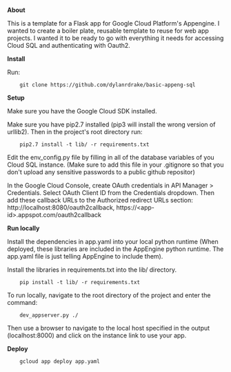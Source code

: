 **About**

This is a template for a Flask app for Google Cloud Platform's Appengine.  I wanted to create a boiler plate, reusable template to reuse for web app projects. I wanted it to be ready to go with everything it needs for accessing Cloud SQL and authenticating with Oauth2.



**Install**

Run:

        git clone https://github.com/dylanrdrake/basic-appeng-sql



**Setup**

Make sure you have the Google Cloud SDK installed.

Make sure you have pip2.7 installed (pip3 will install the wrong version of urllib2). Then in the project's root directory run:
        
        pip2.7 install -t lib/ -r requirements.txt

Edit the env_config.py file by filling in all of the database variables of you Cloud SQL instance. (Make sure to add this file in your .gitignore so that you don't upload any sensitive passwords to a public github repositor)

In the Google Cloud Console, create OAuth credentials in API Manager > Credentials.  Select OAuth Client ID from the Credentials dropdown.  Then add these callback URLs to the Authorized redirect URLs section: http://localhost:8080/oauth2callback, https://\<app-id\>.appspot.com/oauth2callback



**Run locally**

Install the dependencies in app.yaml into your local python runtime (When deployed, these libraries are included in the AppEngine python runtime. The app.yaml file is just telling AppEngine to include them).

Install the libraries in requirements.txt into the lib/ directory.

        pip install -t lib/ -r requirements.txt

To run locally, navigate to the root directory of the project and enter the command:
        
        dev_appserver.py ./

Then use a browser to navigate to the local host specified in the output (localhost:8000) and click on the instance link to use your app.


**Deploy**

        gcloud app deploy app.yaml
